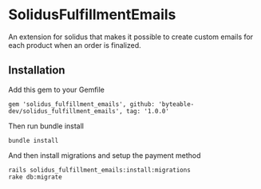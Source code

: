 # SolidusFulfillmentEmails

An extension for solidus that makes it possible to create custom emails for each product when an order is finalized.

## Installation

Add this gem to your Gemfile

```
gem 'solidus_fulfillment_emails', github: 'byteable-dev/solidus_fulfillment_emails', tag: '1.0.0'
```

Then run bundle install

```
bundle install
```

And then install migrations and setup the payment method

```
rails solidus_fulfillment_emails:install:migrations
rake db:migrate
```


